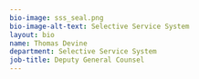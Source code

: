 ```yaml
---
bio-image: sss_seal.png
bio-image-alt-text: Selective Service System
layout: bio
name: Thomas Devine
department: Selective Service System
job-title: Deputy General Counsel
---
```

